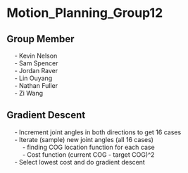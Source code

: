 # Motion_Planning_Group12

## Group Member
&emsp; - Kevin Nelson\
&emsp; - Sam Spencer\
&emsp; - Jordan Raver\
&emsp; - Lin Ouyang\
&emsp; - Nathan Fuller\
&emsp; - Zi Wang

## Gradient Descent
&emsp; - Increment joint angles in both directions to get 16 cases\
&emsp; - Iterate (sample) new joint angles (all 16 cases)\
&emsp; &emsp; - finding COG location function for each case\
&emsp; &emsp; - Cost function (current COG - target COG)^2\
&emsp; - Select lowest cost and do gradient descent
